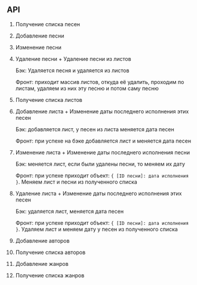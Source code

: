 ## API

1. Получение списка песен
2. Добавление песни
3. Изменение песни
4. Удаление песни + Удаление песни из листов

   Бэк: Удаляется песня и удаляется из листов

   Фронт: приходит массив листов, откуда её удалить, проходим по листам, удаляем из них эту песню и потом саму песню

5. Получение списка листов
6. Добавление листа + Изменение даты последнего исполнения этих песен

   Бэк: добавляется лист, у песен из листа меняется дата песен

   Фронт: при успехе на бэке добавляется лист и меняется дата песен

7. Изменение листа + Изменение даты последнего исполнения песни

   Бэк: меняется лист, если были удалены песни, то меняем их дату

   Фронт: при успехе приходит объект: `{ [ID песни]: дата исполнения }`. Меняем лист и песни из полученного списка

8. Удаление листа + Изменение даты последнего исполнения этих песен

   Бэк: удаляется лист, меняется дата песен

   Фронт: при успехе приходит объект: `{ [ID песни]: дата исполнения }`. Удаляем лист и меняем дату у песен из полученного списка

9. Добавление авторов
10. Получение списка авторов
11. Добавление жанров
12. Получение списка жанров 